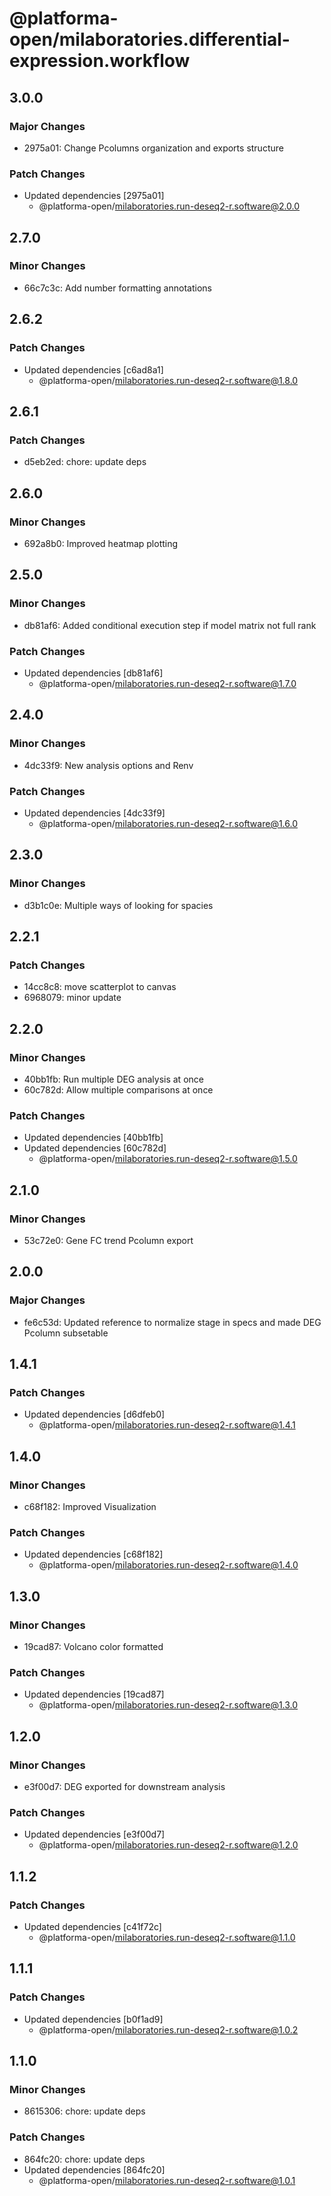 # @platforma-open/milaboratories.differential-expression.workflow

## 3.0.0

### Major Changes

- 2975a01: Change Pcolumns organization and exports structure

### Patch Changes

- Updated dependencies [2975a01]
  - @platforma-open/milaboratories.run-deseq2-r.software@2.0.0

## 2.7.0

### Minor Changes

- 66c7c3c: Add number formatting annotations

## 2.6.2

### Patch Changes

- Updated dependencies [c6ad8a1]
  - @platforma-open/milaboratories.run-deseq2-r.software@1.8.0

## 2.6.1

### Patch Changes

- d5eb2ed: chore: update deps

## 2.6.0

### Minor Changes

- 692a8b0: Improved heatmap plotting

## 2.5.0

### Minor Changes

- db81af6: Added conditional execution step if model matrix not full rank

### Patch Changes

- Updated dependencies [db81af6]
  - @platforma-open/milaboratories.run-deseq2-r.software@1.7.0

## 2.4.0

### Minor Changes

- 4dc33f9: New analysis options and Renv

### Patch Changes

- Updated dependencies [4dc33f9]
  - @platforma-open/milaboratories.run-deseq2-r.software@1.6.0

## 2.3.0

### Minor Changes

- d3b1c0e: Multiple ways of looking for spacies

## 2.2.1

### Patch Changes

- 14cc8c8: move scatterplot to canvas
- 6968079: minor update

## 2.2.0

### Minor Changes

- 40bb1fb: Run multiple DEG analysis at once
- 60c782d: Allow multiple comparisons at once

### Patch Changes

- Updated dependencies [40bb1fb]
- Updated dependencies [60c782d]
  - @platforma-open/milaboratories.run-deseq2-r.software@1.5.0

## 2.1.0

### Minor Changes

- 53c72e0: Gene FC trend Pcolumn export

## 2.0.0

### Major Changes

- fe6c53d: Updated reference to normalize stage in specs and made DEG Pcolumn subsetable

## 1.4.1

### Patch Changes

- Updated dependencies [d6dfeb0]
  - @platforma-open/milaboratories.run-deseq2-r.software@1.4.1

## 1.4.0

### Minor Changes

- c68f182: Improved Visualization

### Patch Changes

- Updated dependencies [c68f182]
  - @platforma-open/milaboratories.run-deseq2-r.software@1.4.0

## 1.3.0

### Minor Changes

- 19cad87: Volcano color formatted

### Patch Changes

- Updated dependencies [19cad87]
  - @platforma-open/milaboratories.run-deseq2-r.software@1.3.0

## 1.2.0

### Minor Changes

- e3f00d7: DEG exported for downstream analysis

### Patch Changes

- Updated dependencies [e3f00d7]
  - @platforma-open/milaboratories.run-deseq2-r.software@1.2.0

## 1.1.2

### Patch Changes

- Updated dependencies [c41f72c]
  - @platforma-open/milaboratories.run-deseq2-r.software@1.1.0

## 1.1.1

### Patch Changes

- Updated dependencies [b0f1ad9]
  - @platforma-open/milaboratories.run-deseq2-r.software@1.0.2

## 1.1.0

### Minor Changes

- 8615306: chore: update deps

### Patch Changes

- 864fc20: chore: update deps
- Updated dependencies [864fc20]
  - @platforma-open/milaboratories.run-deseq2-r.software@1.0.1
